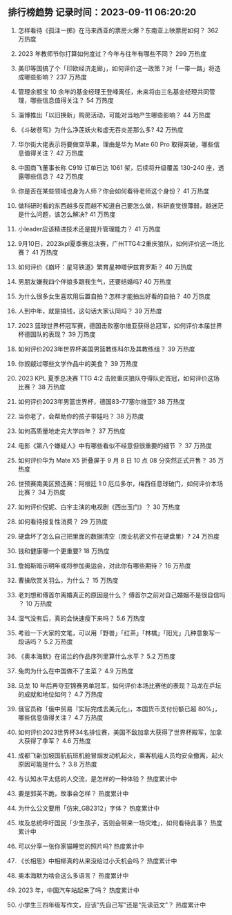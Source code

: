 
## 排行榜趋势 记录时间：2023-09-11 06:20:20
  
  1. 怎样看待《孤注一掷》在马来西亚的票房火爆？东南亚上映票房如何？ 362 万热度
    
  2. 2023 年教师节你打算如何度过？今年与往年有哪些不同？ 299 万热度
    
  3. 美印等国搞了个「印欧经济走廊」，如何评价这一政策？对「一带一路」将造成哪些影响？ 237 万热度
    
  4. 管理余额宝 10 余年的基金经理王登峰离任，未来将由三名基金经理共同管理，哪些信息值得关注？ 54 万热度
    
  5. 淄博推出「以旧换新」购房活动，可能对当地产生哪些影响？ 44 万热度
    
  6. 《斗破苍穹》为什么净莲妖火和虚无吞炎差那么多? 42 万热度
    
  7. 华尔街大佬表示将要做空苹果，理由是华为 Mate 60 Pro 取得突破，哪些信息值得关注？ 42 万热度
    
  8. 中国商飞董事长称 C919 订单已达 1061 架，后续将升级覆盖 130-240 座，透露哪些信息？ 42 万热度
    
  9. 你是否在某些领域也身为人师？你会如何看待老师这个身份？ 41 万热度
    
  10. 做科研时看的东西越多反而越不知道自己要怎么做，科研直觉很薄弱，越迷茫是什么问题，该怎么解决? 41 万热度
    
  11. 小leader应该精进技术还是提升管理能力？ 41 万热度
    
  12. 9月10日，2023kpl夏季赛总决赛，广州TTG4:2重庆狼队，如何评价这一场比赛？ 41 万热度
    
  13. 如何评价《崩坏：星穹铁道》繁育星神塔伊兹育罗斯？ 40 万热度
    
  14. 男朋友嫌我四个伴娘多跟我生气，还要结婚吗? 40 万热度
    
  15. 为什么很多女生喜欢用后置自拍？怎样才能拍出好看的自拍？ 40 万热度
    
  16. 人到中年，就是搞钱，这句话大家认同吗？ 39 万热度
    
  17. 2023 篮球世界杯冠军赛，德国击败塞尔维亚获得总冠军，如何评价本届世界杯德国队的表现？ 39 万热度
    
  18. 如何评价2023年世界杯美国男篮教练科尔及其教练组？ 39 万热度
    
  19. 你觊觎过哪些文学作品中的美食？ 39 万热度
    
  20. 2023 KPL 夏季总决赛 TTG 4:2 击败重庆狼队夺得队史首冠，如何评价这场比赛？ 38 万热度
    
  21. 如何评价2023年男篮世界杯，德国83-77塞尔维亚? 38 万热度
    
  22. 当你老了，会帮助你的孩子带娃吗？ 38 万热度
    
  23. 如何高质量地走完大学四年？ 37 万热度
    
  24. 电影《第八个嫌疑人》中有哪些看似不经意但很重要的细节 ？ 37 万热度
    
  25. 如何评价华为 Mate X5 折叠屏于 9 月 8 日 10 点 08 分突然正式开售？ 35 万热度
    
  26. 世预赛南美区预选赛：阿根廷 1:0 厄瓜多尔，梅西任意球破门，如何评价本场比赛？ 34 万热度
    
  27. 如何评价倪妮、白宇主演的电视剧《西出玉门》？ 30 万热度
    
  28. 如何看待报复性消费？ 29 万热度
    
  29. 硬盘坏了怎么自己把里面的数据清空（商业机密文件在硬盘里）? 24 万热度
    
  30. 钱和健康哪一个更重要? 18 万热度
    
  31. 詹姆斯暗示明年或将参加奥运会，对此你有哪些期待？ 16 万热度
    
  32. 曹操欣赏关羽么，为什么？ 15 万热度
    
  33. 老刘想和傅首尔离婚真正的原因是什么？ 傅首尔之前对自己婚姻不是很自信吗 ？ 10 万热度
    
  34. 湿气没有后，真的会快速瘦下来吗？ 5.6 万热度
    
  35. 考验一下大家的文笔，可以用「野兽」「红茶」「林檎」「阳光」几种意象写一段话吗？ 5.2 万热度
    
  36. 《奥本海默》在诺兰的作品序列里算什么水平？ 5.2 万热度
    
  37. 兔肉为什么在中国做不了主菜？ 4.9 万热度
    
  38. 马龙 10 年后再夺亚锦赛男单冠军，如何评价本场比赛他的表现？马龙在乒坛的成就和地位如何？ 4.7 万热度
    
  39. 俄官员称「俄中贸易『实际完成去美元化』，本国货币支付份额已超 80%」，哪些信息值得关注？ 4.7 万热度
    
  40. 如何评价2023世界杯34名排位赛，美国不敌加拿大获得了世界杯殿军，加拿大获得了季军？ 4.6 万热度
    
  41. 成都飞新加坡国航航班机舱冒烟发动机起火，乘客机组人员均安全撤离，起火原因可能是什么？ 3.8 万热度
    
  42. 与认知水平太低的人交流，是怎样的一种体验？ 热度累计中
    
  43. 要是郭芙不跪，故事会怎样？ 热度累计中
    
  44. 为什么公文要用「仿宋_GB2312」字体？ 热度累计中
    
  45. 埃及总统呼吁国民「少生孩子，否则会带来一场灾难」，如何看待此事？ 热度累计中
    
  46. 可以分享一张你家猫睡觉的照片吗? 热度累计中
    
  47. 《长相思》中相柳真的从来没给过小夭机会吗？ 热度累计中
    
  48. 奥本海默为啥会这么多语言？ 热度累计中
    
  49. 2023 年，中国汽车站起来了吗？ 热度累计中
    
  50. 小学生三四年级写作文，应该“先自己写”还是“先读范文”？ 热度累计中
    